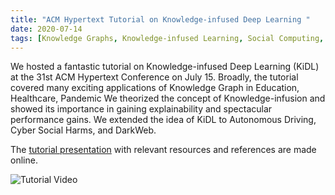 ```yaml
---
title: "ACM Hypertext Tutorial on Knowledge-infused Deep Learning "
date: 2020-07-14
tags: [Knowledge Graphs, Knowledge-infused Learning, Social Computing, Data Science, Social Good, Public Health, Autonomous Driving, DarkNet, Ethics, Social Bias]
---
```


We hosted a fantastic tutorial on Knowledge-infused Deep Learning (KiDL) at the 31st ACM Hypertext Conference on July 15. Broadly, the tutorial covered many exciting applications of Knowledge Graph in Education, Healthcare, Pandemic
We theorized the concept of  Knowledge-infusion and showed its importance in gaining explainability and spectacular performance gains. We extended the idea of KiDL to Autonomous Driving, Cyber Social Harms, and DarkWeb. 


The [tutorial presentation](http://kidl2020.aiisc.ai) with relevant resources and references are made online. 

![Tutorial Video](https://www.youtube.com/watch?v=j_fWP4ZTL4o)